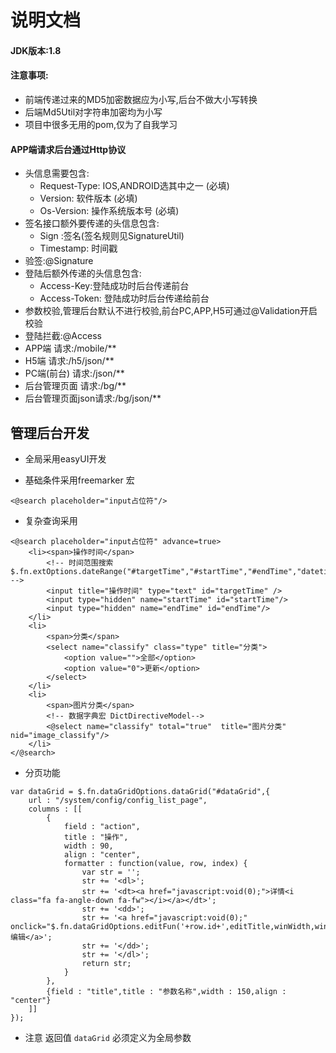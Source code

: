 # 说明文档
#### JDK版本:1.8

#### 注意事项:
* 前端传递过来的MD5加密数据应为小写,后台不做大小写转换
* 后端Md5Util对字符串加密均为小写
* 项目中很多无用的pom,仅为了自我学习
#### APP端请求后台通过Http协议 
* 头信息需要包含:
  * Request-Type: IOS,ANDROID选其中之一 (必填)
  * Version: 软件版本 (必填) 
  * Os-Version: 操作系统版本号 (必填)
* 签名接口额外要传递的头信息包含:
  * Sign :签名(签名规则见SignatureUtil)
  * Timestamp: 时间戳
* 验签:@Signature
* 登陆后额外传递的头信息包含:
  * Access-Key:登陆成功时后台传递前台
  * Access-Token: 登陆成功时后台传递给前台
* 参数校验,管理后台默认不进行校验,前台PC,APP,H5可通过@Validation开启校验  
* 登陆拦截:@Access
* APP端 请求:/mobile/**
* H5端 请求:/h5/json/**
* PC端(前台) 请求:/json/**
* 后台管理页面 请求:/bg/**
* 后台管理页面json请求:/bg/json/**

## 管理后台开发
* 全局采用easyUI开发

* 基础条件采用freemarker 宏 
```
<@search placeholder="input占位符"/>
```
* 复杂查询采用 
```
<@search placeholder="input占位符" advance=true> 
    <li><span>操作时间</span>
        <!-- 时间范围搜索 $.fn.extOptions.dateRange("#targetTime","#startTime","#endTime","datetime"); -->
        <input title="操作时间" type="text" id="targetTime" />
        <input type="hidden" name="startTime" id="startTime"/>
        <input type="hidden" name="endTime" id="endTime"/>
    </li>
    <li>
        <span>分类</span>
        <select name="classify" class="type" title="分类">
            <option value="">全部</option>
            <option value="0">更新</option>
        </select>
    </li>
    <li>
        <span>图片分类</span>
        <!-- 数据字典宏 DictDirectiveModel-->
        <@select name="classify" total="true"  title="图片分类" nid="image_classify"/>
    </li>
</@search>
```

* 分页功能
```
var dataGrid = $.fn.dataGridOptions.dataGrid("#dataGrid",{
    url : "/system/config/config_list_page",
    columns : [[
        {
            field : "action",
            title : "操作",
            width : 90,
            align : "center",
            formatter : function(value, row, index) {
                var str = '';
                str += '<dl>';
                str += '<dt><a href="javascript:void(0);">详情<i class="fa fa-angle-down fa-fw"></i></a></dt>';
                str += '<dd>';
                str += '<a href="javascript:void(0);" onclick="$.fn.dataGridOptions.editFun('+row.id+',editTitle,winWidth,winHeight,editUrl);"> 编辑</a>';
                str += '</dd>';
                str += '</dl>';
                return str;
            }
        },
        {field : "title",title : "参数名称",width : 150,align : "center"}
    ]]
});

```
* 注意 返回值 ```dataGrid``` 必须定义为全局参数